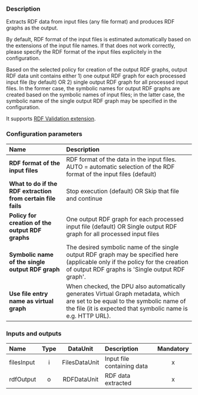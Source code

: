 ### Description

Extracts RDF data from input files (any file format) and produces RDF graphs as the output.  

By default, RDF format of the input files is estimated automatically based on the extensions of the input file names. If that does not work correctly, please specify the RDF format of the input files explicitely in the configuration.

Based on the selected policy for creation of the output RDF graphs, output RDF data unit contains either 1) one output RDF graph for each processed input file (by default) OR 2) single output RDF graph for all processed input files. In the former case, the symbolic names for output RDF graphs are created based on the symbolic names of input files; in the latter case, the symbolic name of the single output RDF graph may be specified in the configuration.

It supports [RDF Validation extension](https://grips.semantic-web.at/display/UDDOC/RDF+Validation).

### Configuration parameters

| Name | Description |
|:----|:----|
|**RDF format of the input files** | RDF format of the data in the input files. AUTO = automatic selection of the RDF format of the input files (default) |
|**What to do if the RDF extraction from certain file fails** | Stop execution (default) OR Skip that file and continue |
|**Policy for creation of the output RDF graphs** | One output RDF graph for each processed input file (default) OR Single output RDF graph for all processed input files |
|**Symbolic name of the single output RDF graph** | The desired symbolic name of the single output RDF graph may be specified here (applicable only if the policy for the creation of output RDF graphs is 'Single output RDF graph'. |
|**Use file entry name as virtual graph** | When checked, the DPU also automatically generates Virtual Graph metadata, which are set to be equal to the symbolic name of the file (it is expected that symbolic name is e.g. HTTP URL). |


### Inputs and outputs

|Name |Type | DataUnit | Description | Mandatory |
|:--------|:------:|:------:|:-------------|:---------------------:|
|filesInput |i| FilesDataUnit | Input file containing data |x|
|rdfOutput  |o| RDFDataUnit | RDF data extracted |x|
